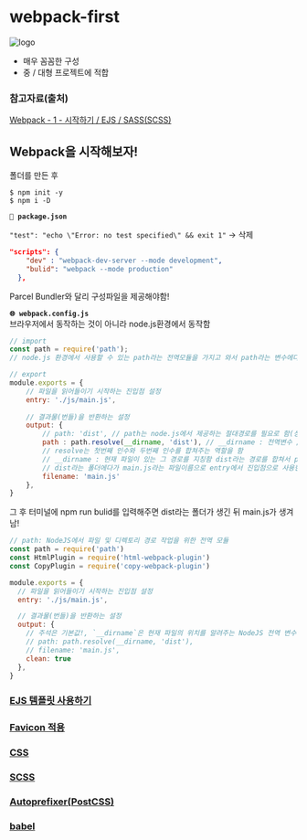 # webpack-first
![logo](https://user-images.githubusercontent.com/59958929/125202104-14bbbe80-e2ad-11eb-8427-d8730b0b37de.png)
- 매우 꼼꼼한 구성
- 중 / 대형 프로젝트에 적합

### 참고자료(출처)
[Webpack - 1 - 시작하기 / EJS / SASS(SCSS)](https://heropy.blog/2017/10/18/webpack_1_start_ejs_sass/)

## Webpack을 시작해보자!
폴더를 만든 후 
```
$ npm init -y
$ npm i -D 
```
**`🧩 package.json`**<br>

`"test": "echo \"Error: no test specified\" && exit 1"` -> 삭제
```json
"scripts": {
    "dev" : "webpack-dev-server --mode development",
    "bulid": "webpack --mode production"
  },
```
Parcel Bundler와 달리 구성파일을 제공해야함!<br>

**`🌐 webpack.config.js`**<br>
브라우저에서 동작하는 것이 아니라 node.js환경에서 동작함
```jsx
// import
const path = require('path');
// node.js 환경에서 사용할 수 있는 path라는 전역모듈을 가지고 와서 path라는 변수에다가 할당함

// export
module.exports = {
    // 파일을 읽어들이기 시작하는 진입점 설정
    entry: './js/main.js',
    
    // 결과물(번들)을 반환하는 설정
    output: {
        // path: 'dist', // path는 node.js에서 제공하는 절대경로를 필요로 함(상대경로로 하면 안됨!)
        path : path.resolve(__dirname, 'dist'), // __dirname : 전역변수 // dist라는 폴더에다가 반환하겠다는 의미
        // resolve는 첫번째 인수와 두번째 인수를 합쳐주는 역할을 함
        // __dirname : 현재 파일이 있는 그 경로를 지칭함 dist라는 경로를 합쳐서 path에다가 제공함
        // dist라는 폴더에다가 main.js라는 파일이름으로 entry에서 진입점으로 사용한 main.js에 연결된 내용들을 번들로 만들어서 합쳐서 내어줌
        filename: 'main.js' 
    },
}
```

그 후 터미널에 npm run bulid를 입력해주면 dist라는 폴더가 생긴 뒤 main.js가 생겨남!
```jsx
// path: NodeJS에서 파일 및 디렉토리 경로 작업을 위한 전역 모듈
const path = require('path')
const HtmlPlugin = require('html-webpack-plugin')
const CopyPlugin = require('copy-webpack-plugin')

module.exports = {
  // 파일을 읽어들이기 시작하는 진입점 설정
  entry: './js/main.js',

  // 결과물(번들)을 반환하는 설정
  output: {
    // 주석은 기본값!, `__dirname`은 현재 파일의 위치를 알려주는 NodeJS 전역 변수
    // path: path.resolve(__dirname, 'dist'),
    // filename: 'main.js',
    clean: true
  },
}
```


### [EJS 템플릿 사용하기](./docs/EJS.md)
### [Favicon 적용](./docs/Favicon.md)
### [CSS](./docs/css.md)   
### [SCSS](./docs/scss.md) 
### [Autoprefixer(PostCSS)](./docs/Autoprefixer.md) 
### [babel](./docs/babel.md) 

